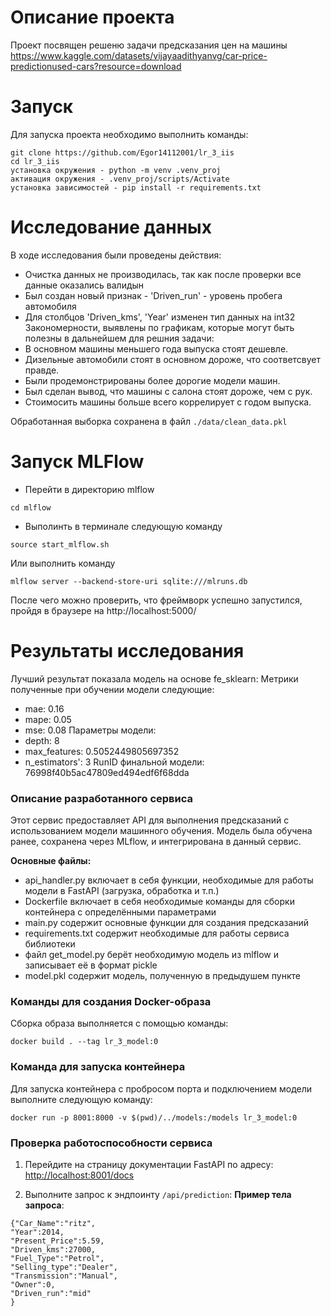 # Описание проекта
Проект посвящен решеню задачи предсказания цен на машины
https://www.kaggle.com/datasets/vijayaadithyanvg/car-price-predictionused-cars?resource=download

# Запуск
Для запуска проекта необходимо выполнить команды:
```
git clone https://github.com/Egor14112001/lr_3_iis
cd lr_3_iis
установка окружения - python -m venv .venv_proj
активация окружения - .venv_proj/scripts/Activate
установка зависимостей - pip install -r requirements.txt
```

# Исследование данных
В ходе исследования были проведены действия:
 * Очистка данных не производилась, так как после проверки все данные оказались валидын
 * Был создан новый признак - 'Driven_run' - уровень пробега автомобиля
 * Для столбцов 'Driven_kms', 'Year' изменен тип данных на int32
Закономерности, выявлены по графикам, которые могут быть полезны в дальнейшем для решния задачи:
 * В основном машины меньшего года выпуска стоят дешевле.
 * Дизельные автомобили стоят в основном дороже, что соответсвует правде.
 * Были продемонстрированы более дорогие модели машин.
 * Был сделан вывод, что машины с салона стоят дороже, чем с рук.
 * Стоимосить машины больше всего коррелирует с годом выпуска.

Обработанная выборка сохранена в файл `./data/clean_data.pkl`

# Запуск MLFlow
* Перейти в директорию mlflow
```
cd mlflow
```
* Выполинть в терминале следующую команду
```
source start_mlflow.sh
```
Или выполнить команду
```
mlflow server --backend-store-uri sqlite:///mlruns.db
```
После чего можно проверить, что фреймворк успешно запустился, пройдя в браузере на http://localhost:5000/
# Результаты исследования
Лучший результат показала модель на основе fe_sklearn:
Метрики полученные при обучении модели следующие:
* mae: 0.16
* mape: 0.05
* mse: 0.08
Параметры модели:
* depth: 8
* max_features: 0.5052449805697352
* n_estimators': 3
RunID финальной модели: 76998f40b5ac47809ed494edf6f68dda
### Описание разработанного сервиса
Этот сервис предоставляет API для выполнения предсказаний с использованием модели машинного обучения. Модель была обучена ранее, сохранена через MLflow, и интегрирована в данный сервис.

**Основные файлы:**
- api_handler.py включает в себя функции, необходимые для работы модели в FastAPI (загрузка, обработка и т.п.)
- Dockerfile включает в себя необходимые команды для сборки контейнера с определёнными параметрами
- main.py содержит основные функции для создания предсказаний
- requirements.txt содержит необходимые для работы сервиса библиотеки
- файл get_model.py берёт необходимую модель из mlflow и записывает её в формат pickle
- model.pkl содержит модель, полученную в предыдушем пункте

  
### Команды для создания Docker-образа
Сборка образа выполняется с помощью команды:
```
docker build . --tag lr_3_model:0
```

### Команда для запуска контейнера
Для запуска контейнера с пробросом порта и подключением модели выполните следующую команду:
```
docker run -p 8001:8000 -v $(pwd)/../models:/models lr_3_model:0
```
### Проверка работоспособности сервиса
1. Перейдите на страницу документации FastAPI по адресу:
   [http://localhost:8001/docs](http://localhost:8001/docs)

2. Выполните запрос к эндпоинту `/api/prediction`:
   **Пример тела запроса**:
```  
{"Car_Name":"ritz",
"Year":2014,
"Present_Price":5.59,
"Driven_kms":27000,
"Fuel_Type":"Petrol",
"Selling_type":"Dealer",
"Transmission":"Manual",
"Owner":0,
"Driven_run":"mid"
}
```
